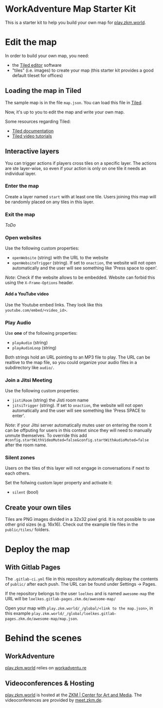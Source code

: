 # WorkAdventure Map Starter Kit

This is a starter kit to help you build your own map for [play.zkm.world](https://play.zkm.world).

# Edit the map

In order to build your own map, you need:

- the [Tiled editor](https://www.mapeditor.org/) software
- "tiles" (i.e. images) to create your map (this starter kit provides a good default tileset for offices)

## Loading the map in Tiled

The sample map is in the file `map.json`.
You can load this file in [Tiled](https://www.mapeditor.org/).

Now, it's up to you to edit the map and write your own map.

Some resources regarding Tiled:

- [Tiled documentation](https://doc.mapeditor.org/en/stable/manual/introduction/)
- [Tiled video tutorials](https://www.gamefromscratch.com/post/2015/10/14/Tiled-Map-Editor-Tutorial-Series.aspx)

## Interactive layers

You can trigger actions if players cross tiles on a specific layer. The actions are ste layer-wise, so even if your action is only on one tile it needs an individual layer.

### Enter the map

Create a layer named `start` with at least one tile. Users joining this map will be randomly placed on any tiles in this layer.

### Exit the map

_ToDo_

### Open websites

Use the following custom properties:

* `openWebsite` (string) with the URL to the website
* `openWebsiteTrigger` (string). If set to `onaction`, the website will not open automatically and the user will see something like 'Press space to open'.

_Note_: Check if the website allows to be embedded. Website can forbid this using the `X-Frame-Options` header.

#### Add a YouTube video

Use the Youtube embed links. They look like this `youtube.com/embed/<video_id>`.

### Play Audio

Use **one** of the following properties:

* `playAudio` (string)
* `playAudioLoop` (string)

Both strings hold an URL pointing to an MP3 file to play. The URL can be realtive to the map file, so you could organize your audio files in a subdirectory like `audio/`.

### Join a Jitsi Meeting

Use the following custom properties:

* `jistiRoom` (string) the Jisti room name
* `jitsiTrigger` (string). If set to `onaction`, the website will not open automatically and the user will see something like 'Press SPACE to enter'.

_Note_: if your Jitsi server automatically mutes user on entering the room it can be offputing for users in this context since they will need to manually unmute themselves. To override this add `#config.startWithVideoMuted=false&config.startWithAudioMuted=false` after the room name.

### Silent zones

Users on the tiles of this layer will not engage in conversations if next to each others.

Set the follwing custom layer property and activate it:

* `silent` (bool)

## Create your own tiles

Tiles are PNG images divided in a 32x32 pixel grid. It is not possible to use other grid sizes (e.g. 16x16). Check out the example tile files in the `public/tiles/` folders.

# Deploy the map

## With Gitlab Pages

The `.gitlab-ci.yml` file in this repository automatically deploay the contents of `public/` after each push. The URL can be found under Settings -> Pages.

If the repository belongs to the user `loelkes` and is named `awesome-map` the URL will be `loelkes.gitlab-pages.zkm.de/awesome-map/`

Open your map with `play.zkm.world/_/global/<link to the map.json>`, in this example `play.zkm.world/_/global/loelkes.gitlab-pages.zkm.de/awesome-map/map.json`.

# Behind the scenes

## WorkAdventure

[play.zkm.world](https://play.zkm.world) relies on [workadventu.re](https://workadventu.re/)

## Videoconferences & Hosting

[play.zkm.world](https://play.zkm.world) is hosted at the [ZKM | Center for Art and Media](https://zkm.de). The videoconferences are provided by [meet.zkm.de](https://meet.zkm.de).
